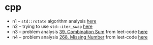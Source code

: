 # cpp

- n1 – `std::rotate` algorithm analysis [here](./n1/NOTE.md)
- n2 – trying to use `std::iter_swap` [here](./n2/NOTE.md)
- n3 – problem analysis [39. Combination Sum](https://leetcode.com/problems/combination-sum/description/) from leet-code [here](./n3/NOTE.md)
- n4 – problem analysis [268. Missing Number](https://leetcode.com/problems/missing-number/) from leet-code [here](./n4/NOTE.md)
